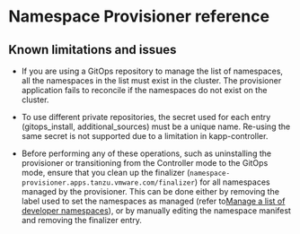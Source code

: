 # Namespace Provisioner reference

## Known limitations and issues

- If you are using a GitOps repository to manage the list of namespaces, all the namespaces in the list must exist in the cluster. The provisioner application fails to reconcile if the namespaces do not exist on the cluster.

- To use different private repositories, the secret used for each entry (gitops_install, additional_sources) must be a unique name. Re-using the same secret is not supported due to a limitation in kapp-controller.

- Before performing any of these operations, such as uninstalling the provisioner or transitioning from the Controller mode to the GitOps mode, ensure that you clean up the finalizer (`namespace-provisioner.apps.tanzu.vmware.com/finalizer`) for all namespaces managed by the provisioner. This can be done either by removing the label used to set the namespaces as managed (refer to[Manage a list of developer namespaces](provision-developer-ns.hbs.md)), or by manually editing the namespace manifest and removing the finalizer entry.
